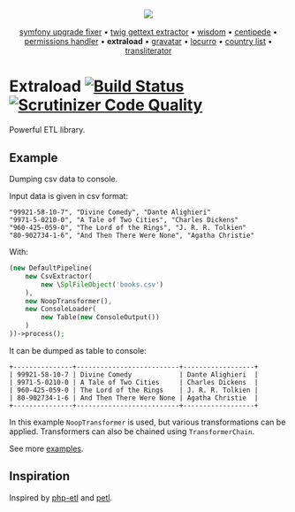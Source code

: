<h3 align="center">
    <a href="https://github.com/umpirsky">
        <img src="https://farm2.staticflickr.com/1709/25098526884_ae4d50465f_o_d.png" />
    </a>
</h3>
<p align="center">
  <a href="https://github.com/umpirsky/Symfony-Upgrade-Fixer">symfony upgrade fixer</a> &bull;
  <a href="https://github.com/umpirsky/Twig-Gettext-Extractor">twig gettext extractor</a> &bull;
  <a href="https://github.com/umpirsky/wisdom">wisdom</a> &bull;
  <a href="https://github.com/umpirsky/centipede">centipede</a> &bull;
  <a href="https://github.com/umpirsky/PermissionsHandler">permissions handler</a> &bull;
  <b>extraload</b> &bull;
  <a href="https://github.com/umpirsky/Gravatar">gravatar</a> &bull;
  <a href="https://github.com/umpirsky/locurro">locurro</a> &bull;
  <a href="https://github.com/umpirsky/country-list">country list</a> &bull;
  <a href="https://github.com/umpirsky/Transliterator">transliterator</a>
</p>

# Extraload [![Build Status](https://travis-ci.org/umpirsky/Extraload.svg?branch=master)](https://travis-ci.org/umpirsky/Extraload) [![Scrutinizer Code Quality](https://scrutinizer-ci.com/g/umpirsky/Extraload/badges/quality-score.png?b=master)](https://scrutinizer-ci.com/g/umpirsky/Extraload/?branch=master)

Powerful ETL library.


## Example

Dumping csv data to console.

Input data is given in csv format:
```csv
"99921-58-10-7", "Divine Comedy", "Dante Alighieri"
"9971-5-0210-0", "A Tale of Two Cities", "Charles Dickens"
"960-425-059-0", "The Lord of the Rings", "J. R. R. Tolkien"
"80-902734-1-6", "And Then There Were None", "Agatha Christie"
```
With:
```php
(new DefaultPipeline(
    new CsvExtractor(
        new \SplFileObject('books.csv')
    ),
    new NoopTransformer(),
    new ConsoleLoader(
        new Table(new ConsoleOutput())
    )
))->process();
```
It can be dumped as table to console:
```
+---------------+--------------------------+------------------+
| 99921-58-10-7 | Divine Comedy            | Dante Alighieri  |
| 9971-5-0210-0 | A Tale of Two Cities     | Charles Dickens  |
| 960-425-059-0 | The Lord of the Rings    | J. R. R. Tolkien |
| 80-902734-1-6 | And Then There Were None | Agatha Christie  |
+---------------+--------------------------+------------------+
```
In this example `NoopTransformer` is used, but various transformations can be applied. Transformers can also be chained using `TransformerChain`.

See more [examples](https://github.com/umpirsky/Extraload/tree/master/examples).

## Inspiration

Inspired by [php-etl](https://github.com/docteurklein/php-etl) and [petl](https://github.com/alimanfoo/petl).

